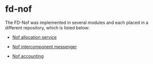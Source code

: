 # fd-nof

The FD-Nof was implemented in several modules and each placed in a different repository, which is listed below:

* [Nof allocation service](https://github.com/GustavoDinizMonteiro/network-of-favors)

* [Nof intercomponent messenger](https://github.com/GustavoDinizMonteiro/network-of-favors-messaging)

* [Nof accounting](https://github.com/GustavoDinizMonteiro/network-of-favors-accounting)
